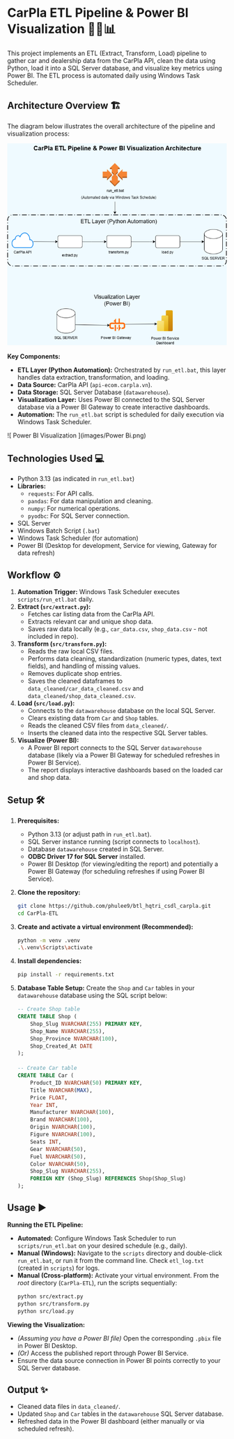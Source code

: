# CarPla ETL Pipeline & Power BI Visualization 🚗💨📊

This project implements an ETL (Extract, Transform, Load) pipeline to gather car and dealership data from the CarPla API, clean the data using Python, load it into a SQL Server database, and visualize key metrics using Power BI. The ETL process is automated daily using Windows Task Scheduler.

## Architecture Overview 🏗️

The diagram below illustrates the overall architecture of the pipeline and visualization process:

![CarPla ETL Pipeline & Power BI Visualization Architecture](images/CarPla_ETL_Architecture.drawio.png)


**Key Components:**

* **ETL Layer (Python Automation):** Orchestrated by `run_etl.bat`, this layer handles data extraction, transformation, and loading.
* **Data Source:** CarPla API (`api-ecom.carpla.vn`).
* **Data Storage:** SQL Server Database (`datawarehouse`).
* **Visualization Layer:** Uses Power BI connected to the SQL Server database via a Power BI Gateway to create interactive dashboards.
* **Automation:** The `run_etl.bat` script is scheduled for daily execution via Windows Task Scheduler.

![ Power BI Visualization ](images/Power Bi.png)
## Technologies Used 💻

* Python 3.13 (as indicated in `run_etl.bat`)
* **Libraries:**
    * `requests`: For API calls.
    * `pandas`: For data manipulation and cleaning.
    * `numpy`: For numerical operations.
    * `pyodbc`: For SQL Server connection.
* SQL Server
* Windows Batch Script (`.bat`)
* Windows Task Scheduler (for automation)
* Power BI (Desktop for development, Service for viewing, Gateway for data refresh)



## Workflow ⚙️

1.  **Automation Trigger:** Windows Task Scheduler executes `scripts/run_etl.bat` daily.
2.  **Extract (`src/extract.py`):**
    * Fetches car listing data from the CarPla API.
    * Extracts relevant car and unique shop data.
    * Saves raw data locally (e.g., `car_data.csv`, `shop_data.csv` - not included in repo).
3.  **Transform (`src/transform.py`):**
    * Reads the raw local CSV files.
    * Performs data cleaning, standardization (numeric types, dates, text fields), and handling of missing values.
    * Removes duplicate shop entries.
    * Saves the cleaned dataframes to `data_cleaned/car_data_cleaned.csv` and `data_cleaned/shop_data_cleaned.csv`.
4.  **Load (`src/load.py`):**
    * Connects to the `datawarehouse` database on the local SQL Server.
    * Clears existing data from `Car` and `Shop` tables.
    * Reads the cleaned CSV files from `data_cleaned/`.
    * Inserts the cleaned data into the respective SQL Server tables.
5.  **Visualize (Power BI):**
    * A Power BI report connects to the SQL Server `datawarehouse` database (likely via a Power BI Gateway for scheduled refreshes in Power BI Service).
    * The report displays interactive dashboards based on the loaded car and shop data.

## Setup 🛠️

1.  **Prerequisites:**
    * Python 3.13 (or adjust path in `run_etl.bat`).
    * SQL Server instance running (script connects to `localhost`).
    * Database `datawarehouse` created in SQL Server.
    * **ODBC Driver 17 for SQL Server** installed.
    * Power BI Desktop (for viewing/editing the report) and potentially a Power BI Gateway (for scheduling refreshes if using Power BI Service).
2.  **Clone the repository:**
    ```bash
    git clone https://github.com/phulee9/btl_hqtri_csdl_carpla.git
    cd CarPla-ETL
    ```
3.  **Create and activate a virtual environment (Recommended):**
    ```bash
    python -m venv .venv
    .\.venv\Scripts\activate
    ```
4.  **Install dependencies:**
    ```bash
    pip install -r requirements.txt
    ```
5.  **Database Table Setup:** Create the `Shop` and `Car` tables in your `datawarehouse` database using the SQL script below:

    ```sql
    -- Create Shop table
    CREATE TABLE Shop (
        Shop_Slug NVARCHAR(255) PRIMARY KEY,
        Shop_Name NVARCHAR(255),
        Shop_Province NVARCHAR(100),
        Shop_Created_At DATE
    );

    -- Create Car table
    CREATE TABLE Car (
        Product_ID NVARCHAR(50) PRIMARY KEY,
        Title NVARCHAR(MAX),
        Price FLOAT,
        Year INT,
        Manufacturer NVARCHAR(100),
        Brand NVARCHAR(100),
        Origin NVARCHAR(100),
        Figure NVARCHAR(100),
        Seats INT,
        Gear NVARCHAR(50),
        Fuel NVARCHAR(50),
        Color NVARCHAR(50),
        Shop_Slug NVARCHAR(255),
        FOREIGN KEY (Shop_Slug) REFERENCES Shop(Shop_Slug)
    );
    ```

## Usage ▶️

**Running the ETL Pipeline:**

* **Automated:** Configure Windows Task Scheduler to run `scripts/run_etl.bat` on your desired schedule (e.g., daily).
* **Manual (Windows):** Navigate to the `scripts` directory and double-click `run_etl.bat`, or run it from the command line. Check `etl_log.txt` (created in `scripts`) for logs.
* **Manual (Cross-platform):** Activate your virtual environment. From the *root* directory (`CarPla-ETL`), run the scripts sequentially:
    ```bash
    python src/extract.py
    python src/transform.py
    python src/load.py
    ```

**Viewing the Visualization:**

* *(Assuming you have a Power BI file)* Open the corresponding `.pbix` file in Power BI Desktop.
* *(Or)* Access the published report through Power BI Service.
* Ensure the data source connection in Power BI points correctly to your SQL Server database.

## Output ✨

* Cleaned data files in `data_cleaned/`.
* Updated `Shop` and `Car` tables in the `datawarehouse` SQL Server database.
* Refreshed data in the Power BI dashboard (either manually or via scheduled refresh).